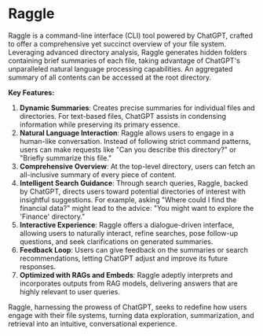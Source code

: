 # Raggle

Raggle is a command-line interface (CLI) tool powered by ChatGPT, crafted to offer a comprehensive yet succinct overview
of your file system. Leveraging advanced directory analysis, Raggle generates hidden folders containing brief summaries
of each file, taking advantage of ChatGPT's unparalleled natural language processing capabilities. An aggregated summary
of all contents can be accessed at the root directory.

**Key Features:**

1. **Dynamic Summaries**: Creates precise summaries for individual files and directories. For text-based files, ChatGPT
   assists in condensing information while preserving its primary essence.
2. **Natural Language Interaction**: Raggle allows users to engage in a human-like conversation. Instead of following
   strict command patterns, users can make requests like "Can you describe this directory?" or "Briefly summarize this
   file."
3. **Comprehensive Overview**: At the top-level directory, users can fetch an all-inclusive summary of every piece of
   content.
4. **Intelligent Search Guidance**: Through search queries, Raggle, backed by ChatGPT, directs users toward potential
   directories of interest with insightful suggestions. For example, asking "Where could I find the financial data?"
   might lead to the advice: "You might want to explore the 'Finance' directory."
5. **Interactive Experience**: Raggle offers a dialogue-driven interface, allowing users to naturally interact, refine
   searches, pose follow-up questions, and seek clarifications on generated summaries.
6. **Feedback Loop**: Users can give feedback on the summaries or search recommendations, letting ChatGPT adjust and
   improve its future responses.
7. **Optimized with RAGs and Embeds**: Raggle adeptly interprets and incorporates outputs from RAG models, delivering
   answers that are highly relevant to user queries.

Raggle, harnessing the prowess of ChatGPT, seeks to redefine how users engage with their file systems, turning data
exploration, summarization, and retrieval into an intuitive, conversational experience.

